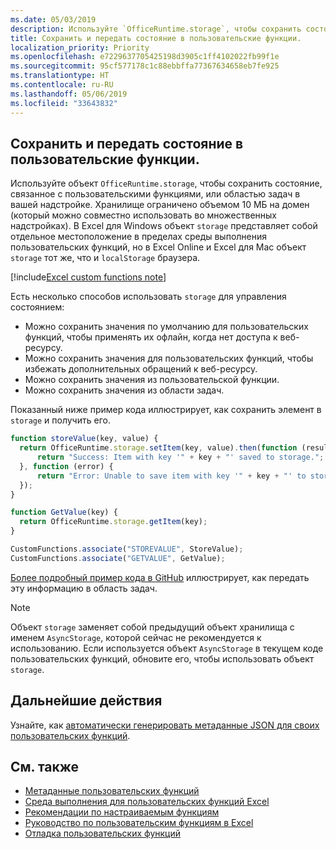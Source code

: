 ```yaml
---
ms.date: 05/03/2019
description: Используйте `OfficeRuntime.storage`, чтобы сохранить состояние с пользовательскими функциями.
title: Сохранить и передать состояние в пользовательские функции.
localization_priority: Priority
ms.openlocfilehash: e7229637705425198d3905c1ff4102022fb99f1e
ms.sourcegitcommit: 95cf577178c1c88ebbffa77367634658eb7fe925
ms.translationtype: HT
ms.contentlocale: ru-RU
ms.lasthandoff: 05/06/2019
ms.locfileid: "33643832"
---
```

## <a name="save-and-share-state-in-custom-functions"></a>Сохранить и передать состояние в пользовательские функции.

Используйте объект `OfficeRuntime.storage`, чтобы сохранить состояние, связанное с пользовательскими функциями, или областью задач в вашей надстройке. Хранилище ограничено объемом 10 МБ на домен (который можно совместно использовать во множественных надстройках). В Excel для Windows объект `storage` представляет собой отдельное местоположение в пределах среды выполнения пользовательских функций, но в Excel Online и Excel для Mac объект `storage` тот же, что и `localStorage` браузера.

[!include[Excel custom functions note](../includes/excel-custom-functions-note.md)]

Есть несколько способов использовать `storage` для управления состоянием:

- Можно сохранить значения по умолчанию для пользовательских функций, чтобы применять их офлайн, когда нет доступа к веб-ресурсу.
- Можно сохранить значения для пользовательских функций, чтобы избежать дополнительных обращений к веб-ресурсу.
- Можно сохранить значения из пользовательской функции.
- Можно сохранить значения из области задач.

Показанный ниже пример кода иллюстрирует, как сохранить элемент в `storage` и получить его.

```js
function storeValue(key, value) {
  return OfficeRuntime.storage.setItem(key, value).then(function (result) {
      return "Success: Item with key '" + key + "' saved to storage.";
  }, function (error) {
      return "Error: Unable to save item with key '" + key + "' to storage. " + error;
  });
}

function GetValue(key) {
  return OfficeRuntime.storage.getItem(key);
}

CustomFunctions.associate("STOREVALUE", StoreValue);
CustomFunctions.associate("GETVALUE", GetValue);
```

[Более подробный пример кода в GitHub](https://github.com/OfficeDev/PnP-OfficeAddins/tree/master/Excel-custom-functions/AsyncStorage) иллюстрирует, как передать эту информацию в область задач.

>[!NOTE]
> Объект `storage` заменяет собой предыдущий объект хранилища с именем `AsyncStorage`, которой сейчас не рекомендуется к использованию. Если используется объект `AsyncStorage` в текущем коде пользовательских функций, обновите его, чтобы использовать объект `storage`.

## <a name="next-steps"></a>Дальнейшие действия
Узнайте, как [автоматически генерировать метаданные JSON для своих пользовательских функций](custom-functions-json-autogeneration.md). 

## <a name="see-also"></a>См. также

* [Метаданные пользовательских функций](custom-functions-json.md)
* [Среда выполнения для пользовательских функций Excel](custom-functions-runtime.md)
* [Рекомендации по настраиваемым функциям](custom-functions-best-practices.md)
* [Руководство по пользовательским функциям в Excel](../tutorials/excel-tutorial-create-custom-functions.md)
* [Отладка пользовательских функций](custom-functions-debugging.md)
